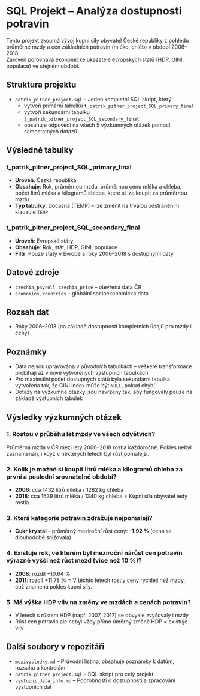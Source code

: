 # SQL Projekt – Analýza dostupnosti potravin

Tento projekt zkoumá vývoj kupní síly obyvatel České republiky z pohledu průměrné mzdy a cen základních potravin (mléko, chléb) v období 2006–2018.  
Zároveň porovnává ekonomické ukazatele evropských států (HDP, GINI, populace) ve stejném období.

## Struktura projektu

- `patrik_pitner_project.sql` – Jeden kompletní SQL skript, který:
  - vytvoří primární tabulku `t_patrik_pitner_project_SQL_primary_final`
  - vytvoří sekundární tabulku `t_patrik_pitner_project_SQL_secondary_final`
  - obsahuje odpovědi na všech 5 výzkumných otázek pomocí samostatných dotazů

## Výsledné tabulky

### t_patrik_pitner_project_SQL_primary_final
- **Úroveň**: Česká republika
- **Obsahuje**: Rok, průměrnou mzdu, průměrnou cenu mléka a chleba, počet litrů mléka a kilogramů chleba, které si lze koupit za průměrnou mzdu
- **Typ tabulky**: Dočasná (TEMP) – lze změnit na trvalou odstraněním klauzule `TEMP`

### t_patrik_pitner_project_SQL_secondary_final
- **Úroveň**: Evropské státy
- **Obsahuje**: Rok, stát, HDP, GINI, populace
- **Filtr**: Pouze státy v Evropě a roky 2006–2018 s dostupnými daty

## Datové zdroje

- `czechia_payroll`, `czechia_price` – otevřená data ČR
- `economies`, `countries` – globální socioekonomická data

## Rozsah dat

- Roky 2006–2018 (na základě dostupnosti kompletních údajů pro mzdy i ceny)

## Poznámky

- Data nejsou upravována v původních tabulkách – veškeré transformace probíhají až v nově vytvořených výstupních tabulkách
- Pro maximální počet dostupných států byla sekundární tabulka vytvořena tak, že GINI index může být `NULL`, pokud chybí
- Dotazy na výzkumné otázky jsou navrženy tak, aby fungovaly pouze na základě výstupních tabulek

## Výsledky výzkumných otázek

### 1. Rostou v průběhu let mzdy ve všech odvětvích?
Průměrná mzda v ČR mezi lety 2006–2018 rostla každoročně. Pokles nebyl zaznamenán, i když v některých letech byl růst pomalejší.

### 2. Kolik je možné si koupit litrů mléka a kilogramů chleba za první a poslední srovnatelné období?
- **2006**: cca 1432 litrů mléka / 1282 kg chleba
- **2018**: cca 1639 litrů mléka / 1340 kg chleba
  = Kupní síla obyvatel tedy rostla.

### 3. Která kategorie potravin zdražuje nejpomaleji?
- **Cukr krystal** – průměrný meziroční růst ceny: **–1.92 %** (cena se dlouhodobě snižovala)

### 4. Existuje rok, ve kterém byl meziroční nárůst cen potravin výrazně vyšší než růst mezd (více než 10 %)?
- **2008**: rozdíl +10.64 %
- **2011**: rozdíl +11.78 %
  = V těchto letech rostly ceny rychleji než mzdy, což znamená pokles kupní síly.

### 5. Má výška HDP vliv na změny ve mzdách a cenách potravin?
- V letech s růstem HDP (např. 2007, 2017) se obvykle zvyšovaly i mzdy
- Růst cen potravin ale nebyl vždy přímo úměrný změně HDP = existuje vliv

## Další soubory v repozitáři

- [`mezivysledky.md`](./mezivysledky.md) – Průvodní listina, obsahuje poznámky k datům, rozsahu a kontrolám
- `patrik_pitner_project.sql` – SQL skript pro celý projekt
- `vystupni_data_info.md` – Podrobnosti o dostupnosti a zpracování výstupních dat
